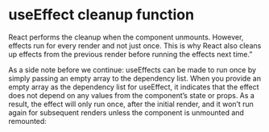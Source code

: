 # useEffect cleanup function

React performs the cleanup when the component unmounts. However, effects run for every render and not just once. This is why React also cleans up effects from the previous render before running the effects next time.”

As a side note before we continue: useEffects can be made to run once by simply passing an empty array to the dependency list. When you provide an empty array as the dependency list for useEffect, it indicates that the effect does not depend on any values from the component’s state or props. As a result, the effect will only run once, after the initial render, and it won’t run again for subsequent renders unless the component is unmounted and remounted: